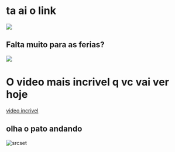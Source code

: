 
<head>

<meta charset="utf-8">

<meta name="viewport" content="width=device-width, initial-scale=1">
	

</head>

<body>

  <h1>ta ai o link</h1>
   
 <img src="https://encrypted-tbn0.gstatic.com/images?q=tbn:ANd9GcQsq3hKHk9QaV9chO769t4a4dDmhDMSOCdBew&s">
   
 <h2>Falta muito para as ferias?</h2>

  <img src="https://i.pinimg.com/736x/1e/ac/10/1eac106cca2d4ea323a9bf0579b9c088.jpg">
  <h1>O video mais incrivel q vc vai ver hoje</h1>  <a href="https://www.youtube.com/watch?v=1LE3V9PE3GU">video incrivel</a>
    <section class="parte dois">
        <h1>olha o pato andando</h1>

   <img src="pato.gif" alt="srcset">
        
        
  </section>
</body>

</html>
